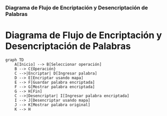 
### Diagrama de Flujo de Encriptación y Desencriptación de Palabras

# Diagrama de Flujo de Encriptación y Desencriptación de Palabras

```mermaid
graph TD
    A[Inicio] --> B[Seleccionar operación]
    B --> C{Operación}
    C -->|Encriptar| D[Ingresar palabra]
    D --> E[Encriptar usando mapa]
    E --> F[Guardar palabra encriptada]
    F --> G[Mostrar palabra encriptada]
    G --> H[Fin]
    C -->|Desencriptar| I[Ingresar palabra encriptada]
    I --> J[Desencriptar usando mapa]
    J --> K[Mostrar palabra original]
    K --> H
